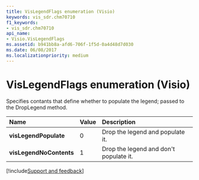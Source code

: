 ```yaml
---
title: VisLegendFlags enumeration (Visio)
keywords: vis_sdr.chm70710
f1_keywords:
- vis_sdr.chm70710
api_name:
- Visio.VisLegendFlags
ms.assetid: b941bb8a-afd6-706f-1f5d-0a4d48d7d030
ms.date: 06/08/2017
ms.localizationpriority: medium
---
```



# VisLegendFlags enumeration (Visio)



Specifies contants that define whether to populate the legend; passed to the DropLegend method.


|Name|Value|Description|
|:-----|:-----|:-----|
| **visLegendPopulate**|0|Drop the legend and populate it.|
| **visLegendNoContents**|1|Drop the legend and don't populate it.|

[!include[Support and feedback](~/includes/feedback-boilerplate.md)]